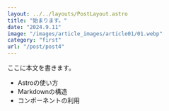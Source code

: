 ```yaml
---
layout: ../../layouts/PostLayout.astro
title: "始まります。"
date: "2024.9.11"
image: "/images/article_images/article01/01.webp"
category: "first"
url: "/post/post4"
---
```


ここに本文を書きます。

- Astroの使い方
- Markdownの構造
- コンポーネントの利用
